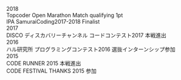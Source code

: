 2018  
Topcoder Open Marathon Match qualifying 1pt  
IPA SamuraiCoding2017-2018 Finalist   
2017  
DISCO ディスカバリーチャンネル コードコンテスト2017 本戦進出  
2016  
ハル研究所 プログラミングコンテスト2016 選抜インターンシップ参加  
2015  
CODE RUNNER 2015 本戦進出  
CODE FESTIVAL THANKS 2015 参加
